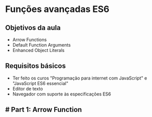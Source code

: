 # Funções avançadas ES6

## Objetivos da aula

 - Arrow Functions
 - Default Function Arguments
 - Enhanced Object Literals

## Requisitos básicos

 - Ter feito os curos "Programação para internet com JavaScript" e "JavaScript ES6 essencial"
 - Editor de texto
 - Navegador com suporte às especificações ES6


## # Part 1: Arrow Function

